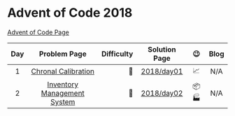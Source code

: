 # Advent of Code 2018

[Advent of Code Page](https://adventofcode.com/2018)

| Day |                            Problem Page                            | Difficulty |       Solution Page       |           :wink:           | Blog |
|:---:|:------------------------------------------------------------------:| ---: |:-------------------------:|:--------------------------:| :---: |
|  1  |     [Chronal Calibration](https://adventofcode.com/2018/day/1)     | :star2: | [2018/day01](/2018/day01) | :chart_with_upwards_trend: | N/A |
|  2  | [Inventory Management System](https://adventofcode.com/2018/day/2) | :star2: | [2018/day02](/2018/day02) |    :package: :factory:     | N/A |
